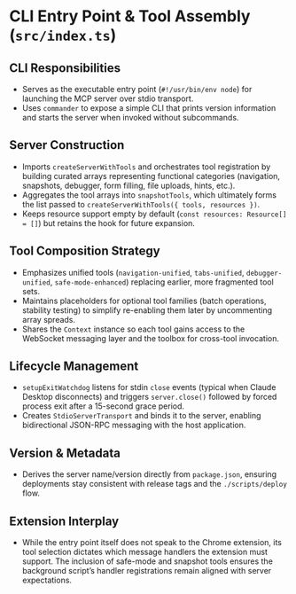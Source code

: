# CLI Entry Point & Tool Assembly (`src/index.ts`)

## CLI Responsibilities
- Serves as the executable entry point (`#!/usr/bin/env node`) for launching the MCP server over stdio transport.
- Uses `commander` to expose a simple CLI that prints version information and starts the server when invoked without subcommands.

## Server Construction
- Imports `createServerWithTools` and orchestrates tool registration by building curated arrays representing functional categories (navigation, snapshots, debugger, form filling, file uploads, hints, etc.).
- Aggregates the tool arrays into `snapshotTools`, which ultimately forms the list passed to `createServerWithTools({ tools, resources })`.
- Keeps resource support empty by default (`const resources: Resource[] = []`) but retains the hook for future expansion.

## Tool Composition Strategy
- Emphasizes unified tools (`navigation-unified`, `tabs-unified`, `debugger-unified`, `safe-mode-enhanced`) replacing earlier, more fragmented tool sets.
- Maintains placeholders for optional tool families (batch operations, stability testing) to simplify re-enabling them later by uncommenting array spreads.
- Shares the `Context` instance so each tool gains access to the WebSocket messaging layer and the toolbox for cross-tool invocation.

## Lifecycle Management
- `setupExitWatchdog` listens for stdin `close` events (typical when Claude Desktop disconnects) and triggers `server.close()` followed by forced process exit after a 15-second grace period.
- Creates `StdioServerTransport` and binds it to the server, enabling bidirectional JSON-RPC messaging with the host application.

## Version & Metadata
- Derives the server name/version directly from `package.json`, ensuring deployments stay consistent with release tags and the `./scripts/deploy` flow.

## Extension Interplay
- While the entry point itself does not speak to the Chrome extension, its tool selection dictates which message handlers the extension must support. The inclusion of safe-mode and snapshot tools ensures the background script’s handler registrations remain aligned with server expectations.
